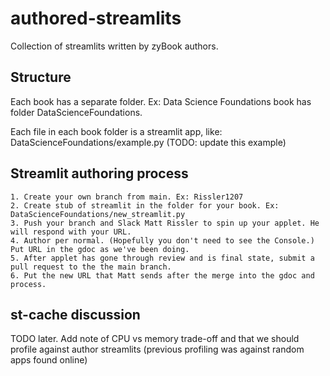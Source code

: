# authored-streamlits

Collection of streamlits written by zyBook authors.


## Structure

Each book has a separate folder. Ex: Data Science Foundations book has folder DataScienceFoundations.

Each file in each book folder is a streamlit app, like: DataScienceFoundations/example.py (TODO: update this example)

## Streamlit authoring process

    1. Create your own branch from main. Ex: Rissler1207
    2. Create stub of streamlit in the folder for your book. Ex: DataScienceFoundations/new_streamlit.py
    3. Push your branch and Slack Matt Rissler to spin up your applet. He will respond with your URL.
    4. Author per normal. (Hopefully you don't need to see the Console.) Put URL in the gdoc as we've been doing.
    5. After applet has gone through review and is final state, submit a pull request to the the main branch.
    6. Put the new URL that Matt sends after the merge into the gdoc and process.

## st-cache discussion

TODO later. Add note of CPU vs memory trade-off and that we should profile against author streamlits (previous profiling was against random apps found online)